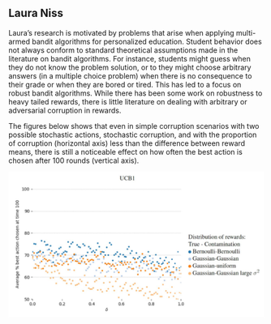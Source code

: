 ## Laura Niss

Laura’s research is motivated by problems that arise when applying multi-armed bandit algorithms for personalized education. Student behavior does not always conform to standard theoretical assumptions made in the literature on bandit algorithms. For instance, students might guess when they do not know the problem solution, or to they might choose arbitrary answers (in a multiple choice problem) when there is no consequence to their grade or when they are bored or tired. This has led to a focus on robust bandit algorithms. While there has been some work on robustness to heavy tailed rewards, there is little literature on dealing with arbitrary or adversarial corruption in rewards. 

The figures below shows that even in simple corruption scenarios with two possible stochastic actions, stochastic corruption, and with the proportion of corruption (horizontal axis) less than the difference between reward means, there is still a noticeable effect on how often the best action is chosen after 100 rounds (vertical axis). 

![Effect of corrupted rewards on proportion of correct actions](niss.png)
